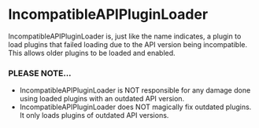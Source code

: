# IncompatibleAPIPluginLoader

IncompatibleAPIPluginLoader is, just like the name indicates, a plugin to load plugins that failed loading due to the API version being incompatible. This allows older plugins to be loaded and enabled.<br>

### PLEASE NOTE...
- IncompatibleAPIPluginLoader is NOT responsible for any damage done using loaded plugins with an outdated API version.
- IncompatibleAPIPluginLoader does NOT magically fix outdated plugins. It only loads plugins of outdated API versions.